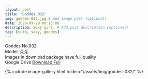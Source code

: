 ```yaml
---
layout: post
title: "Goddes 032"
img: goddes-032.jpg # Add image post (optional)
date: 2020-09-29 08:15:00
description: Sexy girl. # Add post description (optional)
tag: [cute, sexy, goddes]
---
```

Goddes No.032  
Model: 朵朵                   
Images in download package have full quality                    
Google Drive [Download Full](http://gestyy.com/eeC8Ov)

{% include image-gallery.html folder="/assets/img/goddes-032/" %}
